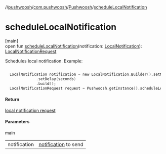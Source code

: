 //[pushwoosh](../../../index.md)/[com.pushwoosh](../index.md)/[Pushwoosh](index.md)/[scheduleLocalNotification](schedule-local-notification.md)

# scheduleLocalNotification

[main]\
open fun [scheduleLocalNotification](schedule-local-notification.md)(notification: [LocalNotification](../../com.pushwoosh.notification/-local-notification/index.md)): [LocalNotificationRequest](../../com.pushwoosh.notification/-local-notification-request/index.md)

Schedules local notification.  Example: 

```kotlin

  LocalNotification notification = new LocalNotification.Builder().setMessage("Local notification content")
			  .setDelay(seconds)
			  .build();
  LocalNotificationRequest request = Pushwoosh.getInstance().scheduleLocalNotification(notification);

```

#### Return

[local notification request](../../com.pushwoosh.notification/-local-notification-request/index.md)

#### Parameters

main

| | |
|---|---|
| notification | [notification](../../com.pushwoosh.notification/-local-notification/index.md) to send |
